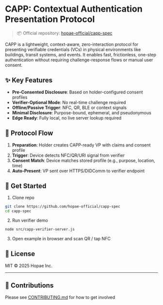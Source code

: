 # CAPP: Contextual Authentication Presentation Protocol

> 📦 Official repository: [hopae-official/capp-spec](https://github.com/hopae-official/capp-spec)

CAPP is a lightweight, context-aware, zero-interaction protocol for presenting verifiable credentials (VCs) in physical environments like buildings, transit systems, and events. It enables fast, frictionless, one-step authentication without requiring challenge-response flows or manual user consent.

## ✨ Key Features

- **Pre-Consented Disclosure**: Based on holder-configured consent profiles
- **Verifier-Optional Mode**: No real-time challenge required
- **Offline/Passive Trigger**: NFC, QR, BLE or context signals
- **Minimal Disclosure**: Purpose-bound, ephemeral, and pseudonymous
- **Edge Ready**: Fully local, no live server lookup required

## 🔄 Protocol Flow

1. **Preparation**: Holder creates CAPP-ready VP with claims and consent profile
2. **Trigger**: Device detects NFC/QR/URI signal from verifier
3. **Consent Match**: Device matches stored profile (e.g., purpose, location, time)
4. **Auto-Present**: VP sent over HTTPS/DIDComm to verifier endpoint

## 🧪 Get Started

1. Clone repo
```bash
git clone https://github.com/hopae-official/capp-spec
cd capp-spec
```
2. Run verifier demo
```bash
node src/capp-verifier-server.js
```
3. Open example in browser and scan QR / tap NFC

## 📜 License
MIT © 2025 Hopae Inc.

---

## 🤝 Contributions
Please see [CONTRIBUTING.md](CONTRIBUTING.md) for how to get involved
